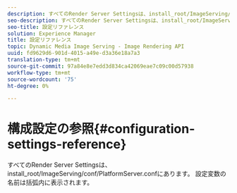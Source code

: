 ```yaml
---
description: すべてのRender Server Settingsは、install_root/ImageServing/conf/PlatformServer.confにあります。 設定変数の名前は括弧内に表示されます。
seo-description: すべてのRender Server Settingsは、install_root/ImageServing/conf/PlatformServer.confにあります。 設定変数の名前は括弧内に表示されます。
seo-title: 設定リファレンス
solution: Experience Manager
title: 設定リファレンス
topic: Dynamic Media Image Serving - Image Rendering API
uuid: fd9629d6-901d-4015-a49e-d3a36e18a7a3
translation-type: tm+mt
source-git-commit: 97a84e8e7edd3d834ca42069eae7c09c00d57938
workflow-type: tm+mt
source-wordcount: '75'
ht-degree: 0%

---
```



# 構成設定の参照{#configuration-settings-reference}

すべてのRender Server Settingsは、install_root/ImageServing/conf/PlatformServer.confにあります。 設定変数の名前は括弧内に表示されます。

